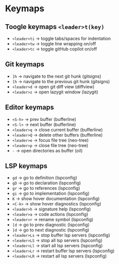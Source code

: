 # Keymaps

## Toogle keymaps `<leader>t(key)`

- `<leader>ti` -> toggle tabs/spaces for indentation
- `<leader>tw` -> toggle line wrapping on/off
- `<leader>tc` -> toggle gitHub copilot on/off

## Git keymaps

- `]h` -> navigate to the next git hunk (gitsigns)
- `[h` -> navigate to the previous git hunk (gitsigns)
- `<leader>d` -> open git diff view (diffview)
- `<leader>z` -> open lazygit window (lazygit)

## Editor keymaps

- `<S-h>` -> prev buffer (bufferline)
- `<S-l>` -> next buffer (bufferline)
- `<leader>q` -> close current buffer (bufferline)
- `<leader>Q` -> delete other buffers (bufferline)
- `<leader>e` -> focus file tree (neo-tree)
- `<leader>p` -> close file tree (neo-tree)
- `-` -> open directories as buffer (oil)

## LSP keymaps

- `gd` -> go to definition (lspconfig)
- `gD` -> go to declaration (lspconfig)
- `gr` -> go to references (lspconfig)
- `gi` -> go to implementation (lspconfig)
- `K` -> show hover documentation (lspconfig)
- `<C-k>` -> show hover diagnostics (lspconfig)
- `<leader>h` -> signature help (lspconfig)
- `<leader>a` -> code actions (lspconfig)
- `<leader>r` -> rename symbol (lspconfig)
- `[d` -> go to prev diagnostic (lspconfig)
- `]d` -> go to next diagnostic (lspconfig)
- `<leader>Ls` -> stop buffer lsp servers (lspconfig)
- `<leader>LS` -> stop all lsp servers (lspconfig)
- `<leader>Ll` -> start all lsp servers (lspconfig)
- `<leader>Lr` -> restart buffer lsp servers (lspconfig)
- `<leader>LR` -> restart all lsp servers (lspconfig)

